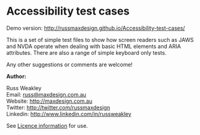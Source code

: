 # **Accessibility test cases**

Demo version: http://russmaxdesign.github.io/Accessibility-test-cases/

This is a set of simple test files to show how screen readers such as JAWS and NVDA operate when dealing with basic HTML elements and ARIA attributes. There are also a range of simple keyboard only tests.

Any other suggestions or comments are welcome!

**Author:** 

Russ Weakley  
Email: <russ@maxdesign.com.au>  
Website: <http://maxdesign.com.au>  
Twitter: <http://twitter.com/russmaxdesign>  
Linkedin: <http://www.linkedin.com/in/russweakley>

See [Licence information](LICENCE) for use.
